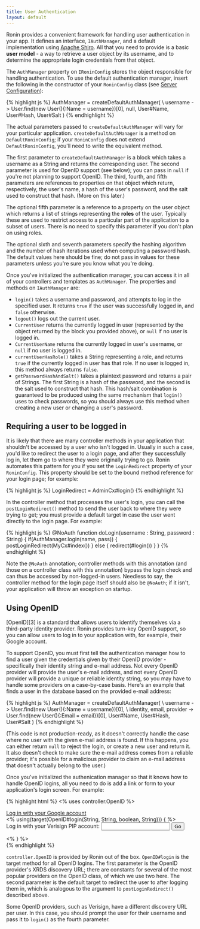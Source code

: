 ```yaml
---
title: User Authentication
layout: default
---
```


Ronin provides a convenient framework for handling user authentication in your
app. It defines an interface, `IAuthManager`, and a default implementation
using [Apache Shiro][2]. All that you need to provide is a basic **user
model** - a way to retrieve a user object by its username, and to determine
the appropriate login credentials from that object.

The `AuthManager` property on `IRoninConfig` stores the object responsible for
handling authentication. To use the default authentication manager, insert the
following in the constructor of your `RoninConfig` class (see [Server
Configuration](Server-Configuration.html)):

{% highlight js %}
        AuthManager = createDefaultAuthManager(
          \ username -> User.find(new User(){:Name = username})[0],
          null, User#Name, User#Hash, User#Salt
        )
{% endhighlight %}

The actual parameters passed to `createDefaultAuthManager` will vary for your
particular application. `createDefaultAuthManager` is a method on
`DefaultRoninConfig`; if your `RoninConfig` does not extend
`DefaultRoninConfig`, you'll need to write the equivalent method.

The first parameter to `createDefaultAuthManager` is a block which takes a
username as a String and returns the corresponding user. The second parameter
is used for OpenID support (see below); you can pass in `null` if you're not
planning to support OpenID. The third, fourth,
and fifth parameters are references to properties on that object which
return, respectively, the user's name, a hash of the user's password, and the
salt used to construct that hash. (More on this later.)

The optional fifth parameter is a reference to a property on the user object
which returns a list of strings representing the **roles** of the user.
Typically these are used to restrict access to a particular part of the
application to a subset of users. There is no need to specify this parameter
if you don't plan on using roles.

The optional sixth and seventh parameters specify the hashing algorithm and
the number of hash iterations used when computing a password hash. The default
values here should be fine; do not pass in values for these parameters unless
you're sure you know what you're doing.

Once you've initialized the authentication manager, you can access it in all
of your controllers and templates as `AuthManager`. The properties and methods
on `IAuthManager` are:

  * `login()` takes a username and password, and attempts to log in the specified user. It returns `true` if the user was successfully logged in, and `false` otherwise.
  * `logout()` logs out the current user.
  * `CurrentUser` returns the currently logged in user (represented by the object returned by the block you provided above), or `null` if no user is logged in.
  * `CurrentUserName` returns the currently logged in user's username, or `null` if no user is logged in.
  * `currentUserHasRole()` takes a String representing a role, and returns `true` if the currently logged in user has that role. If no user is logged in, this method always returns `false`.
  * `getPasswordHashAndSalt()` takes a plaintext password and returns a pair of Strings. The first String is a hash of the password, and the second is the salt used to construct that hash. This hash/salt combination is guaranteed to be produced using the same mechanism that `login()` uses to check passwords, so you should always use this method when creating a new user or changing a user's password.

## Requiring a user to be logged in

It is likely that there are many controller methods in your application that shouldn't be accessed by
a user who isn't logged in.  Usually in such a case, you'd like to redirect the user to a login page,
and after they successfully log in, let them go to where they were originally trying to go.  Ronin automates
this pattern for you if you set the `LoginRedirect` property of your `RoninConfig`.  This property should
be set to the bound method reference for your login page; for example:

{% highlight js %}
  LoginRedirect = AdminCx#login()
{% endhighlight %}

In the controller method that processes the user's login, you can call the `postLoginRedirect()` method
to send the user back to where they were trying to get; you must provide a default target in case the user
went directly to the login page.  For example:

{% highlight js %}
    @NoAuth
    function doLogin(username : String, password : String) {
      if(AuthManager.login(name, pass)) {
        postLoginRedirect(MyCx#index())
      } else {
        redirect(#login())
      }
    }
{% endhighlight %}

Note the `@NoAuth` annotation; controller methods with this annotation (and those on a controller class
with this annotation) bypass the login check and can thus be accessed by non-logged-in users.  Needless
to say, the controller method for the login page itself should also be `@NoAuth`; if it isn't, your
application will throw an exception on startup.

## Using OpenID

[OpenID][3] is a standard that allows users to identify themselves via a third-party identity provider.
Ronin provides turn-key OpenID support, so you can allow users to log in to your application with, for example,
their Google account.

To support OpenID, you must first tell the authentication manager how to find a user given the credentials
given by their OpenID provider - specifically their identity string and e-mail address.  Not every OpenID
provider will provide the user's e-mail address, and not every OpenID provider will provide a unique or reliable
identity string, so you may have to handle some providers on a case-by-case basis.  Here's an example that
finds a user in the database based on the provided e-mail address:

{% highlight js %}
        AuthManager = createDefaultAuthManager(
          \ username -> User.find(new User(){:Name = username})[0],
          \ identity, email, provider -> User.find(new User(){:Email = email})[0], 
          User#Name, User#Hash, User#Salt
        )
{% endhighlight %}

(This code is not production-ready, as it doesn't correctly handle the case where no user with the given
e-mail address is found.  If this happens, you can either return `null` to reject the login, or create
a new user and return it.  It also doesn't check to make sure the e-mail address comes from a reliable
provider; it's possible for a malicious provider to claim an e-mail address that doesn't actually belong
to the user.)

Once you've initialized the authenication manager so that it knows how to handle OpenID logins, all you
need to do is add a link or form to your application's login screen.  For example:

{% highlight html %}
  <% uses controller.OpenID %>
  <div>
    <a href="${urlFor(OpenID#login(OpenID.GOOGLE, urlFor(PostCx#recent(0))))}">
      Log in with your Google account
    </a>
  </div>
  <div>
    <% using(target(OpenID#login(String, String, boolean, String))) { %>
      <form method="post" action="${TargetURL}">
        <input type="hidden" name="${n(0)}" value="${OpenID.VERISIGN}"/>
        <input type="hidden" name="${n(1)}" value="${urlFor(PostCx#recent(0))}"/>
        Log in with your Verisign PIP account: <input type="text" name="${n(3)}"/>
        <input type="submit" value="Go"/>
      </form>
    <% } %>
  </div>
{% endhighlight %}

`controller.OpenID` is provided by Ronin out of the box.  `OpenID#login` is the target method for all
OpenID logins.  The first parameter is the OpenID provider's XRDS discovery URL; there are constants
for several of the most popular providers on the OpenID class, of which we use two here.  The second
parameter is the default target to redirect the user to after logging them in, which is analogous to
the argument to `postLoginRedirect()` described above.

Some OpenID providers, such as Verisign, have a different discovery URL per user.  In this case, you
should prompt the user for their username and pass it to `login()` as the fourth parameter.

   [2]: http://shiro.apache.org
